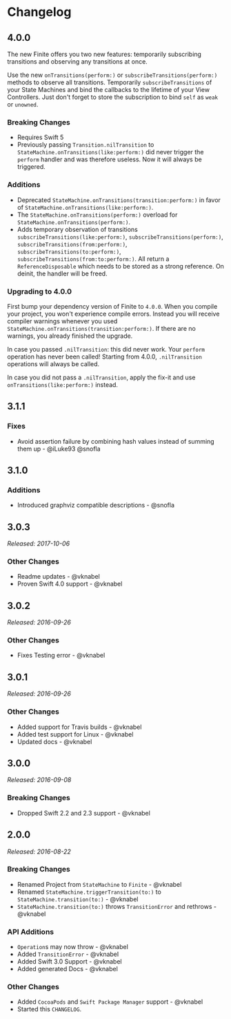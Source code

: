 # Changelog

## 4.0.0

The new Finite offers you two new features: temporarily subscribing transitions and observing any transitions at once.

Use the new `onTransitions(perform:)` or `subscribeTransitions(perform:)` methods to observe all transitions.
Temporarily `subscribeTransitions` of your State Machines and bind the callbacks to the lifetime of your View Controllers. Just don't forget to store the subscription to bind `self` as `weak` or `unowned`.

### Breaking Changes

- Requires Swift 5
- Previously passing `Transition.nilTransition` to `StateMachine.onTransitions(like:perform:)` did never trigger the `perform` handler and was therefore useless. Now it will always be triggered.

### Additions

- Deprecated  `StateMachine.onTransitions(transition:perform:)` in favor of `StateMachine.onTransitions(like:perform:)`.
- The `StateMachine.onTransitions(perform:)` overload for `StateMachine.onTransitions(perform:)`.
- Adds temporary observation of transitions `subscribeTransitions(like:perform:)`, `subscribeTransitions(perform:)`, `subscribeTransitions(from:perform:)`, `subscribeTransitions(to:perform:)`, `subscribeTransitions(from:to:perform:)`. All return a `ReferenceDisposable` which needs to be stored as a strong reference. On deinit, the handler will be freed.

### Upgrading to 4.0.0

First bump your dependency version of Finite to `4.0.0`.
When you compile your project, you won't experience compile errors. Instead you will receive compiler warnings whenever you used `StateMachine.onTransitions(transition:perform:)`. If there are no warnings, you already finished the upgrade.

In case you passed `.nilTransition`: this did never work. Your `perform` operation has never been called!
Starting from 4.0.0, `.nilTransition` operations will always be called.

In case you did not pass a `.nilTransition`, apply the fix-it and use `onTransitions(like:perform:)` instead.

## 3.1.1

### Fixes

- Avoid assertion failure by combining hash values instead of summing them up - @iLuke93 @snofla

## 3.1.0

### Additions

- Introduced graphviz compatible descriptions - @snofla

## 3.0.3

*Released: 2017-10-06*

### Other Changes

- Readme updates - @vknabel
- Proven Swift 4.0 support - @vknabel

## 3.0.2

*Released: 2016-09-26*

### Other Changes

- Fixes Testing error - @vknabel

## 3.0.1

*Released: 2016-09-26*

### Other Changes

- Added support for Travis builds - @vknabel
- Added test support for Linux - @vknabel
- Updated docs - @vknabel

## 3.0.0

*Released: 2016-09-08*

### Breaking Changes

- Dropped Swift 2.2 and 2.3 support - @vknabel

## 2.0.0
*Released: 2016-08-22*

### Breaking Changes

- Renamed Project from `StateMachine` to `Finite` - @vknabel
- Renamed `StateMachine.triggerTransition(to:)` to `StateMachine.transition(to:)` - @vknabel
- `StateMachine.transition(to:)` throws `TransitionError` and rethrows - @vknabel

### API Additions

- `Operation`s may now throw - @vknabel
- Added `TransitionError`  - @vknabel
- Added Swift 3.0 Support - @vknabel
- Added generated Docs - @vknabel

### Other Changes

- Added `CocoaPods` and `Swift Package Manager` support - @vknabel
- Started this `CHANGELOG`.

